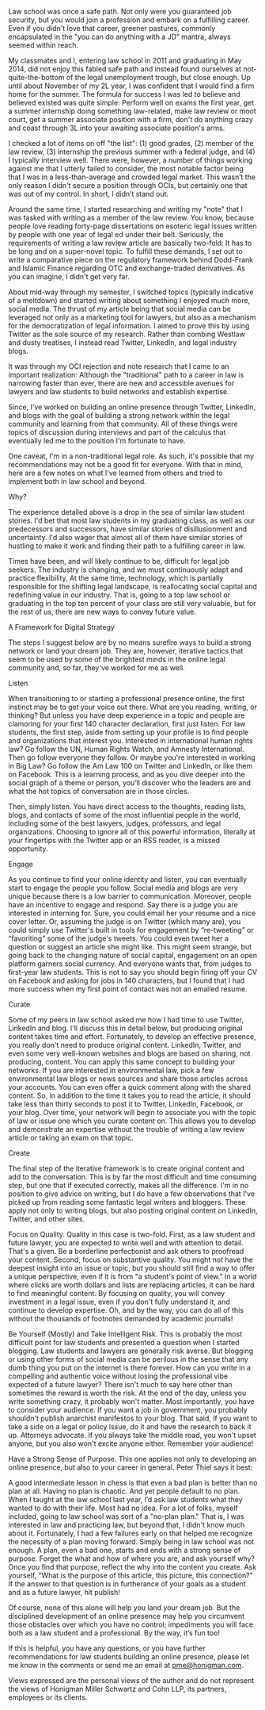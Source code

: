 Law school was once a safe path. Not only were you guaranteed job security, but you would join a profession and embark on a fulfilling career. Even if you didn't love that career, greener pastures, commonly encapsulated in the "you can do anything with a JD” mantra, always seemed within reach.

My classmates and I, entering law school in 2011 and graduating in May 2014, did not enjoy this fabled safe path and instead found ourselves at not-quite-the-bottom of the legal unemployment trough, but close enough. Up until about November of my 2L year, I was confident that I would find a firm home for the summer. The formula for success I was led to believe and believed existed was quite simple: Perform well on exams the first year, get a summer internship doing something law-related, make law review or moot court, get a summer associate position with a firm, don't do anything crazy and coast through 3L into your awaiting associate position's arms.

I checked a lot of items on off "the list": (1) good grades, (2) member of the law review, (3) internship the previous summer with a federal judge, and (4) I typically interview well. There were, however, a number of things working against me that I utterly failed to consider, the most notable factor being that I was in a less-than-average and crowded legal market. This wasn’t the only reason I didn't secure a position through OCIs, but certainly one that was out of my control. In short, I didn’t stand out.

Around the same time, I started researching and writing my "note" that I was tasked with writing as a member of the law review. You know, because people love reading forty-page dissertations on esoteric legal issues written by people with one year of legal ed under their belt. Seriously, the requirements of writing a law review article are basically two-fold: It has to be long and on a super-novel topic. To fulfill these demands, I set out to write a comparative piece on the regulatory framework behind Dodd-Frank and Islamic Finance regarding OTC and exchange-traded derivatives. As you can imagine, I didn't get very far.

About mid-way through my semester, I switched topics (typically indicative of a meltdown) and started writing about something I enjoyed much more, social media. The thrust of my article being that social media can be leveraged not only as a marketing tool for lawyers, but also as a mechanism for the democratization of legal information. I aimed to prove this by using Twitter as the sole source of my research. Rather than combing Westlaw and dusty treatises, I instead read Twitter, LinkedIn, and legal industry blogs.

It was through my OCI rejection and note research that I came to an important realization: Although the "traditional" path to a career in law is narrowing faster than ever, there are new and accessible avenues for lawyers and law students to build networks and establish expertise.

Since, I've worked on building an online presence through Twitter, LinkedIn, and blogs with the goal of building a strong network within the legal community and learning from that community. All of these things were topics of discussion during interviews and part of the calculus that eventually led me to the position I'm fortunate to have.

One caveat, I'm in a non-traditional legal role. As such, it's possible that my recommendations may not be a good fit for everyone. With that in mind, here are a few notes on what I've learned from others and tried to implement both in law school and beyond.

Why?

The experience detailed above is a drop in the sea of similar law student stories. I'd bet that most law students in my graduating class, as well as our predecessors and successors, have similar stories of disillusionment and uncertainty. I'd also wager that almost all of them have similar stories of hustling to make it work and finding their path to a fulfilling career in law.

Times have been, and will likely continue to be, difficult for legal job seekers. The industry is changing, and we must continuously adapt and practice flexibility. At the same time, technology, which is partially responsible for the shifting legal landscape, is reallocating social capital and redefining value in our industry. That is, going to a top law school or graduating in the top ten percent of your class are still very valuable, but for the rest of us, there are new ways to convey future value.

A Framework for Digital Strategy

The steps I suggest below are by no means surefire ways to build a strong network or land your dream job. They are, however, iterative tactics that seem to be used by some of the brightest minds in the online legal community and, so far, they've worked for me as well.

Listen

When transitioning to or starting a professional presence online, the first instinct may be to get your voice out there. What are you reading, writing, or thinking? But unless you have deep experience in a topic and people are clamoring for your first 140 character declaration, first just listen. For law students, the first step, aside from setting up your profile is to find people and organizations that interest you. Interested in international human rights law? Go follow the UN, Human Rights Watch, and Amnesty International. Then go follow everyone they follow. Or maybe you're interested in working in Big Law? Go follow the Am Law 100 on Twitter and LinkedIn, or like them on Facebook. This is a learning process, and as you dive deeper into the social graph of a theme or person, you’ll discover who the leaders are and what the hot topics of conversation are in those circles.

Then, simply listen. You have direct access to the thoughts, reading lists, blogs, and contacts of some of the most influential people in the world, including some of the best lawyers, judges, professors, and legal organizations. Choosing to ignore all of this powerful information, literally at your fingertips with the Twitter app or an RSS reader, is a missed opportunity.

Engage

As you continue to find your online identity and listen, you can eventually start to engage the people you follow. Social media and blogs are very unique because there is a low barrier to communication. Moreover, people have an incentive to engage and respond. Say there is a judge you are interested in interning for. Sure, you could email her your resume and a nice cover letter. Or, assuming the judge is on Twitter (which many are), you could simply use Twitter's built in tools for engagement by “re-tweeting” or “favoriting” some of the judge's tweets. You could even tweet her a question or suggest an article she might like. This might seem strange, but going back to the changing nature of social capital, engagement on an open platform garners social currency. And everyone wants that, from judges to first-year law students. This is not to say you should begin firing off your CV on Facebook and asking for jobs in 140 characters, but I found that I had more success when my first point of contact was not an emailed resume.

Curate

Some of my peers in law school asked me how I had time to use Twitter, LinkedIn and blog. I'll discuss this in detail below, but producing original content takes time and effort. Fortunately, to develop an effective presence, you really don't need to produce original content. LinkedIn, Twitter, and even some very well-known websites and blogs are based on sharing, not producing, content. You can apply this same concept to building your networks. If you are interested in environmental law, pick a few environmental law blogs or news sources and share those articles across your accounts. You can even offer a quick comment along with the shared content. So, in addition to the time it takes you to read the article, it should take less than thirty seconds to post it to Twitter, LinkedIn, Facebook, or your blog. Over time, your network will begin to associate you with the topic of law or issue one which you curate content on. This allows you to develop and demonstrate an expertise without the trouble of writing a law review article or taking an exam on that topic.

Create

The final step of the iterative framework is to create original content and add to the conversation. This is by far the most difficult and time consuming step, but one that if executed correctly, makes all the difference. I'm in no position to give advice on writing, but I do have a few observations that I've picked up from reading some fantastic legal writers and bloggers. These apply not only to writing blogs, but also posting original content on LinkedIn, Twitter, and other sites.

Focus on Quality. Quality in this case is two-fold. First, as a law student and future lawyer, you are expected to write well and with attention to detail. That's a given. Be a borderline perfectionist and ask others to proofread your content. Second, focus on substantive quality. You might not have the deepest insight into an issue or topic, but you should still find a way to offer a unique perspective, even if it is from "a student's point of view." In a world where clicks are worth dollars and lists are replacing articles, it can be hard to find meaningful content. By focusing on quality, you will convey investment in a legal issue, even if you don't fully understand it, and continue to develop expertise. Oh, and by the way, you can do all of this without the thousands of footnotes demanded by academic journals!

Be Yourself (Mostly) and Take Intelligent Risk. This is probably the most difficult point for law students and presented a question when I started blogging. Law students and lawyers are generally risk averse. But blogging or using other forms of social media can be perilous in the sense that any dumb thing you put on the internet is there forever. How can you write in a compelling and authentic voice without losing the professional vibe expected of a future lawyer? There isn't much to say here other than sometimes the reward is worth the risk. At the end of the day, unless you write something crazy, it probably won't matter. Most importantly, you have to consider your audience. If you want a job in government, you probably shouldn't publish anarchist manifestos to your blog. That said, if you want to take a side on a legal or policy issue, do it and have the research to back it up. Attorneys advocate. If you always take the middle road, you won't upset anyone, but you also won't excite anyone either. Remember your audience!

Have a Strong Sense of Purpose. This one applies not only to developing an online presence, but also to your career in general. Peter Thiel says it best:

A good intermediate lesson in chess is that even a bad plan is better than no plan at all. Having no plan is chaotic. And yet people default to no plan. When I taught at the law school last year, I’d ask law students what they wanted to do with their life. Most had no idea.
For a lot of folks, myself included, going to law school was sort of a "no-plan plan." That is, I was interested in law and practicing law, but beyond that, I didn't know much about it. Fortunately, I had a few failures early on that helped me recognize the necessity of a plan moving forward. Simply being in law school was not enough. A plan, even a bad one, starts and ends with a strong sense of purpose. Forget the what and how of where you are, and ask yourself why? Once you find that purpose, reflect the why into the content you create. Ask yourself, "What is the purpose of this article, this picture, this connection?" If the answer to that question is in furtherance of your goals as a student and as a future lawyer, hit publish!

Of course, none of this alone will help you land your dream job. But the disciplined development of an online presence may help you circumvent those obstacles over which you have no control; impediments you will face both as a law student and a professional. By the way, it’s fun too!

If this is helpful, you have any questions, or you have further recommendations for law students building an online presence, please let me know in the comments or send me an email at pme@honigman.com.

Views expressed are the personal views of the author and do not represent the views of Honigman Miller Schwartz and Cohn LLP, its partners, employees or its clients.
